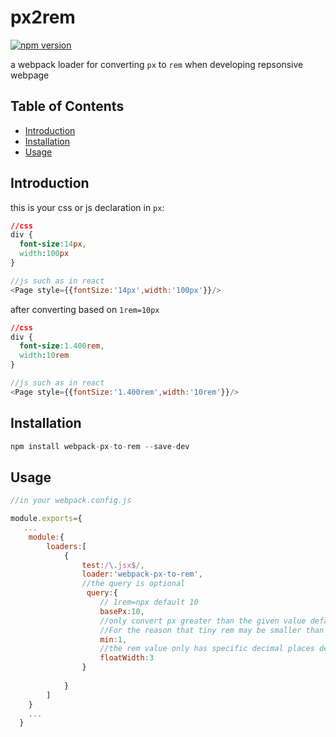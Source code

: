 # px2rem
[![npm version](https://badge.fury.io/js/webpack-px-to-rem.svg)](https://badge.fury.io/js/webpack-px-to-rem)

a webpack loader for converting `px` to `rem` when developing repsonsive webpage

## Table of Contents
  - [Introduction](#introduction)
  - [Installation](#installation)
  - [Usage](#usage)

## Introduction
this is your css or js declaration in `px`:
```css
//css
div {
  font-size:14px,
  width:100px
}
```
```javascript
//js such as in react
<Page style={{fontSize:'14px',width:'100px'}}/>
```
after converting based on `1rem=10px`
```css
//css
div {
  font-size:1.400rem,
  width:10rem
}
```
```javascript
//js such as in react
<Page style={{fontSize:'1.400rem',width:'10rem'}}/>
```
## Installation
```javascript
npm install webpack-px-to-rem --save-dev
```
## Usage
```javascript
//in your webpack.config.js

module.exports={
   ...
    module:{
        loaders:[
            {
                test:/\.jsx$/,
                loader:'webpack-px-to-rem',
                //the query is optional
                 query:{
                    // 1rem=npx default 10
                    basePx:10,
                    //only convert px greater than the given value default 0
                    //For the reason that tiny rem may be smaller than 1px and disappeare in tiny device
                    min:1,
                    //the rem value only has specific decimal places default 3
                    floatWidth:3
                }
                
            }
        ]
    }
    ...
  }
```
